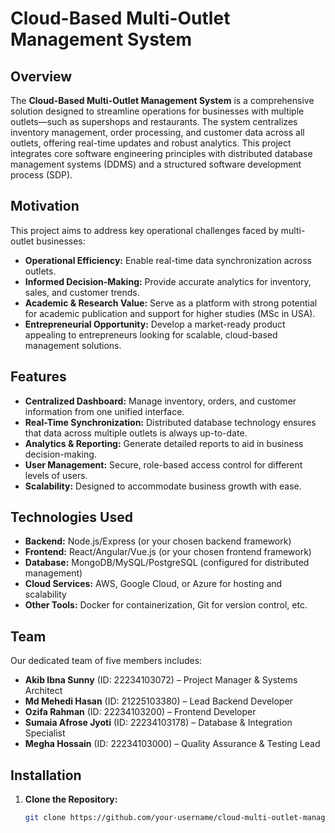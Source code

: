 # Cloud-Based Multi-Outlet Management System

## Overview

The **Cloud-Based Multi-Outlet Management System** is a comprehensive solution designed to streamline operations for businesses with multiple outlets—such as supershops and restaurants. The system centralizes inventory management, order processing, and customer data across all outlets, offering real-time updates and robust analytics. This project integrates core software engineering principles with distributed database management systems (DDMS) and a structured software development process (SDP).

## Motivation

This project aims to address key operational challenges faced by multi-outlet businesses:
- **Operational Efficiency:** Enable real-time data synchronization across outlets.
- **Informed Decision-Making:** Provide accurate analytics for inventory, sales, and customer trends.
- **Academic & Research Value:** Serve as a platform with strong potential for academic publication and support for higher studies (MSc in USA).
- **Entrepreneurial Opportunity:** Develop a market-ready product appealing to entrepreneurs looking for scalable, cloud-based management solutions.

## Features

- **Centralized Dashboard:** Manage inventory, orders, and customer information from one unified interface.
- **Real-Time Synchronization:** Distributed database technology ensures that data across multiple outlets is always up-to-date.
- **Analytics & Reporting:** Generate detailed reports to aid in business decision-making.
- **User Management:** Secure, role-based access control for different levels of users.
- **Scalability:** Designed to accommodate business growth with ease.

## Technologies Used

- **Backend:** Node.js/Express (or your chosen backend framework)
- **Frontend:** React/Angular/Vue.js (or your chosen frontend framework)
- **Database:** MongoDB/MySQL/PostgreSQL (configured for distributed management)
- **Cloud Services:** AWS, Google Cloud, or Azure for hosting and scalability
- **Other Tools:** Docker for containerization, Git for version control, etc.

## Team

Our dedicated team of five members includes:
- **Akib Ibna Sunny** (ID: 22234103072) – Project Manager & Systems Architect
- **Md Mehedi Hasan** (ID: 21225103380) – Lead Backend Developer
- **Ozifa Rahman** (ID: 22234103200) – Frontend Developer
- **Sumaia Afrose Jyoti** (ID: 22234103178) – Database & Integration Specialist
- **Megha Hossain** (ID: 22234103000) – Quality Assurance & Testing Lead

## Installation

1. **Clone the Repository:**
   ```bash
   git clone https://github.com/your-username/cloud-multi-outlet-management.git
